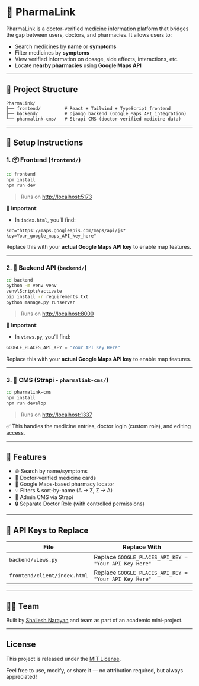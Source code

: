 # 💊 PharmaLink

PharmaLink is a doctor-verified medicine information platform that bridges the gap between users, doctors, and pharmacies. It allows users to:

- Search medicines by **name** or **symptoms**
- Filter medicines by **symptoms**
- View verified information on dosage, side effects, interactions, etc.
- Locate **nearby pharmacies** using **Google Maps API**

---

## 📁 Project Structure

```
PharmaLink/
├── frontend/         # React + Tailwind + TypeScript frontend
├── backend/          # Django backend (Google Maps API integration)
└── pharmalink-cms/   # Strapi CMS (doctor-verified medicine data)
```

---

## 🚀 Setup Instructions

### 1. 📦 Frontend (`frontend/`)

```bash
cd frontend
npm install
npm run dev
```

> Runs on [http://localhost:5173](http://localhost:5000)

🧠 **Important**:
- In `index.html`, you’ll find:
```
src="https://maps.googleapis.com/maps/api/js?key=Your_google_maps_API_key_here"
```
Replace this with your **actual Google Maps API key** to enable map features.

---

### 2. 🐍 Backend API (`backend/`)

```bash
cd backend
python -m venv venv
venv\Scripts\activate    
pip install -r requirements.txt
python manage.py runserver
```

> Runs on [http://localhost:8000](http://localhost:8000)

🧠 **Important**:
- In `views.py`, you’ll find:
```python
GOOGLE_PLACES_API_KEY = "Your API Key Here"
```
Replace this with your **actual Google Maps API key** to enable map features.

---

### 3. 🧠 CMS (Strapi - `pharmalink-cms/`)

```bash
cd pharmalink-cms
npm install
npm run develop
```

> Runs on [http://localhost:1337](http://localhost:1337)

✅ This handles the medicine entries, doctor login (custom role), and editing access.

---

## 🧪 Features

- 🌐 Search by name/symptoms
- 🧠 Doctor-verified medicine cards
- 📍 Google Maps-based pharmacy locator
- 💡 Filters & sort-by-name (A → Z, Z → A)
- 🧰 Admin CMS via Strapi
- 🔒 Separate Doctor Role (with controlled permissions)

---

## 🔑 API Keys to Replace

| File                         | Replace With                                          |
|------------------------------|-------------------------------------------------------|
| `backend/views.py`           | Replace `GOOGLE_PLACES_API_KEY = "Your API Key Here"` |
| `frontend/client/index.html` | Replace `GOOGLE_PLACES_API_KEY = "Your API Key Here"` |


---

## 🧑‍💻 Team

Built by [Shailesh Narayan](https://github.com/ShaileshNarayan) and team as part of an academic mini-project.


---

## License

This project is released under the [MIT License](LICENSE).

Feel free to use, modify, or share it — no attribution required, but always appreciated!

